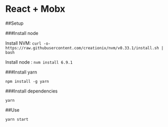 # React + Mobx


##Setup

###Install node
  
  Install NVM: `curl -o- https://raw.githubusercontent.com/creationix/nvm/v0.33.1/install.sh | bash`
  
  Install node : `nvm install 6.9.1`

###Install yarn

 `npm install -g yarn`

###Install dependencies

 `yarn`


##Use

 `yarn start`
